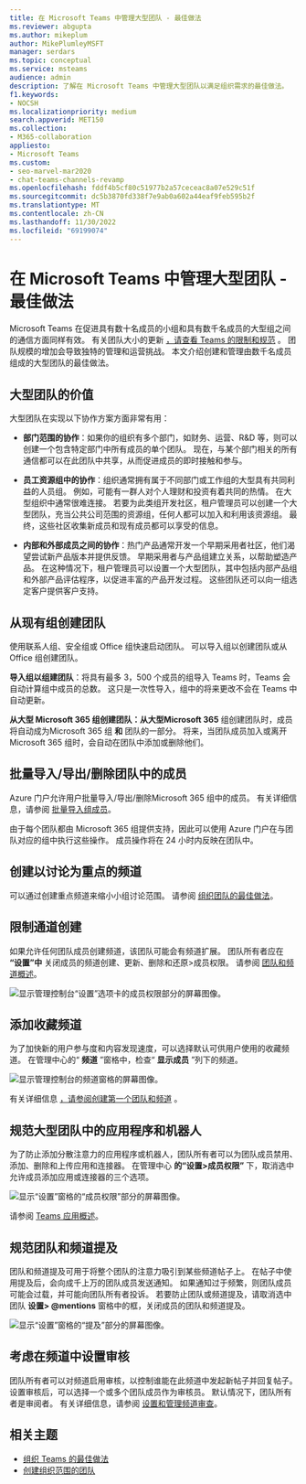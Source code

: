```yaml
---
title: 在 Microsoft Teams 中管理大型团队 - 最佳做法
ms.reviewer: abgupta
ms.author: mikeplum
author: MikePlumleyMSFT
manager: serdars
ms.topic: conceptual
ms.service: msteams
audience: admin
description: 了解在 Microsoft Teams 中管理大型团队以满足组织需求的最佳做法。
f1.keywords:
- NOCSH
ms.localizationpriority: medium
search.appverid: MET150
ms.collection:
- M365-collaboration
appliesto:
- Microsoft Teams
ms.custom:
- seo-marvel-mar2020
- chat-teams-channels-revamp
ms.openlocfilehash: fddf4b5cf80c51977b2a57ceceac8a07e529c51f
ms.sourcegitcommit: dc5b3870fd338f7e9ab0a602a44eaf9feb595b2f
ms.translationtype: MT
ms.contentlocale: zh-CN
ms.lasthandoff: 11/30/2022
ms.locfileid: "69199074"
---
```

# <a name="manage-large-teams-in-microsoft-teams---best-practices"></a>在 Microsoft Teams 中管理大型团队 - 最佳做法

Microsoft Teams 在促进具有数十名成员的小组和具有数千名成员的大型组之间的通信方面同样有效。 有关团队大小的更新 [，请查看 Teams 的限制和规范](limits-specifications-teams.md) 。 团队规模的增加会导致独特的管理和运营挑战。 本文介绍创建和管理由数千名成员组成的大型团队的最佳做法。

## <a name="value-of-large-teams"></a>大型团队的价值

大型团队在实现以下协作方案方面非常有用：

- **部门范围的协作**：如果你的组织有多个部门，如财务、运营、R&D 等，则可以创建一个包含特定部门中所有成员的单个团队。 现在，与某个部门相关的所有通信都可以在此团队中共享，从而促进成员的即时接触和参与。

- **员工资源组中的协作**：组织通常拥有属于不同部门或工作组的大型具有共同利益的人员组。 例如，可能有一群人对个人理财和投资有着共同的热情。 在大型组织中通常很难连接。 若要为此类组开发社区，租户管理员可以创建一个大型团队，充当公共公司范围的资源组，任何人都可以加入和利用该资源组。 最终，这些社区收集新成员和现有成员都可以享受的信息。

- **内部和外部成员之间的协作**：热门产品通常开发一个早期采用者社区，他们渴望尝试新产品版本并提供反馈。 早期采用者与产品组建立关系，以帮助塑造产品。 在这种情况下，租户管理员可以设置一个大型团队，其中包括内部产品组和外部产品评估程序，以促进丰富的产品开发过程。 这些团队还可以向一组选定客户提供客户支持。

## <a name="create-teams-from-existing-groups"></a>从现有组创建团队

使用联系人组、安全组或 Office 组快速启动团队。 可以导入组以创建团队或从 Office 组创建团队。

**导入组以组建团队**：将具有最多 3，500 个成员的组导入 Teams 时，Teams 会自动计算组中成员的总数。 这只是一次性导入，组中的将来更改不会在 Teams 中自动更新。

**从大型 Microsoft 365 组创建团队：从大型Microsoft 365** 组创建团队时，成员将自动成为Microsoft 365 组 **和** 团队的一部分。 将来，当团队成员加入或离开Microsoft 365 组时，会自动在团队中添加或删除他们。

## <a name="bulk-importexportremove-members-in-a-team"></a>批量导入/导出/删除团队中的成员

Azure 门户允许用户批量导入/导出/删除Microsoft 365 组中的成员。 有关详细信息，请参阅 [批量导入组成员](/azure/active-directory/enterprise-users/groups-bulk-import-members#to-bulk-import-group-members)。

由于每个团队都由 Microsoft 365 组提供支持，因此可以使用 Azure 门户在与团队对应的组中执行这些操作。 成员操作将在 24 小时内反映在团队中。

## <a name="create-channels-to-focus-discussions"></a>创建以讨论为重点的频道

可以通过创建重点频道来缩小小组讨论范围。 请参阅 [组织团队的最佳做法](best-practices-organizing.md)。

## <a name="restrict-channel-creation"></a>限制通道创建

如果允许任何团队成员创建频道，该团队可能会有频道扩展。 团队所有者应在 **“设置”中** 关闭成员的频道创建、更新、删除和还原>成员权限。 请参阅 [团队和频道概述](teams-channels-overview.md)。

![显示管理控制台“设置”选项卡的成员权限部分的屏幕图像。](media/no-channel-creation.png "管理控制台“设置”选项卡的成员权限部分的屏幕图像。未选中“允许成员创建或删除通道”选项。")

## <a name="add-favorite-channels"></a>添加收藏频道

为了加快新的用户参与度和内容发现速度，可以选择默认可供用户使用的收藏频道。 在管理中心的“ **频道** ”窗格中，检查“ **显示成员** ”列下的频道。

![显示管理控制台的频道窗格的屏幕图像。](media/favorite-channels.png "显示管理控制台频道窗格的屏幕图像。某些频道会选中“成员的显示”。")

 有关详细信息 [，请参阅创建第一个团队和频道](get-started-with-teams-create-your-first-teams-and-channels.md) 。

## <a name="regulate-applications-and-bots-in-large-teams"></a>规范大型团队中的应用程序和机器人

为了防止添加分散注意力的应用程序或机器人，团队所有者可以为团队成员禁用、添加、删除和上传应用和连接器。 在管理中心 **的“设置>成员权限”** 下，取消选中允许成员添加应用或连接器的三个选项。

![显示“设置”窗格的“成员权限”部分的屏幕图像。](media/disable-bots-connectors.png "显示“设置”窗格的“成员权限”部分的屏幕图像。未选中用于允许成员添加应用或连接器的选项。")

请参阅 [Teams 应用概述](deploy-apps-microsoft-teams-landing-page.md)。

## <a name="regulate-team-and-channel-mentions"></a>规范团队和频道提及

团队和频道提及可用于将整个团队的注意力吸引到某些频道帖子上。 在帖子中使用提及后，会向成千上万的团队成员发送通知。 如果通知过于频繁，则团队成员可能会过载，并可能向团队所有者投诉。 若要防止团队或频道提及，请取消选中团队 **设置> @mentions** 窗格中的框，关闭成员的团队和频道提及。

![显示“设置”窗格的“提及”部分的屏幕图像。](media/no-at-mentions.png "显示“设置”窗格的“提及”部分的屏幕图像。未选中用于显示和授予成员访问提及权限的选项。")

## <a name="consider-setting-up-moderation-in-your-channels"></a>考虑在频道中设置审核

团队所有者可以对频道启用审核，以控制谁能在此频道中发起新帖子并回复帖子。 设置审核后，可以选择一个或多个团队成员作为审核员。 默认情况下，团队所有者是审阅者。 有关详细信息，请参阅 [设置和管理频道审查](manage-channel-moderation-in-teams.md)。

## <a name="related-topics"></a>相关主题

- [组织 Teams 的最佳做法](best-practices-organizing.md)
- [创建组织范围的团队](create-an-org-wide-team.md)